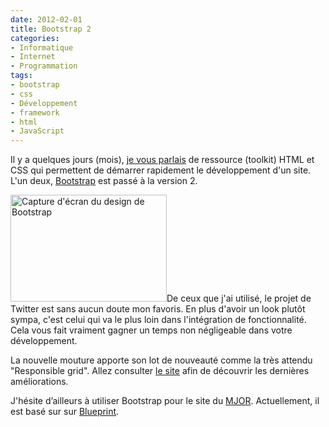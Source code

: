 ```yaml
---
date: 2012-02-01
title: Bootstrap 2
categories:
- Informatique
- Internet
- Programmation
tags:
- bootstrap
- css
- Développement
- framework
- html
- JavaScript
---
```

Il y a quelques jours (mois), <a title="Lien vers l'article 'Amorcage de systeme'" href="https://www.alienlebarge.ch/2011/11/03/amorcage-de-systeme-schema-bleu-et-consort/">je vous parlais</a> de ressource (toolkit) HTML et CSS qui permettent de démarrer rapidement le développement d'un site. L'un deux, <a title="Site web de bootstrap" href="https://twitter.github.com/bootstrap/">Bootstrap</a> est passé à la version 2. <!--more-->

<a href="https://dlgjp9x71cipk.cloudfront.net/2012/02/bootstrap-example-fluid.jpg"><img class="alignright size-medium wp-image-5427" title="Bootstrap example fluid" src="https://dlgjp9x71cipk.cloudfront.net/2012/02/bootstrap-example-fluid-250x171.jpg" alt="Capture d'écran du design de Bootstrap" width="250" height="171" /></a>De ceux que j'ai utilisé, le projet de Twitter est sans aucun doute mon favoris. En plus d'avoir un look plutôt sympa, c'est celui qui va le plus loin dans l'intégration de fonctionnalité. Cela vous fait vraiment gagner un temps non négligeable dans votre développement.

La nouvelle mouture apporte son lot de nouveauté comme la très attendu "Responsible grid". Allez consulter <a title="Site web de Bootstrap" href="https://twitter.github.com/bootstrap/">le site</a> afin de découvrir les dernières améliorations.

J'hésite d’ailleurs à utiliser Bootstrap pour le site du <a title="Site web du Mouvement junior Orbe et région" href="https://www.mjor.ch">MJOR</a>. Actuellement, il est basé sur sur <a title="Site web de Blueprint" href="https://blueprintcss.org/">Blueprint</a>.
